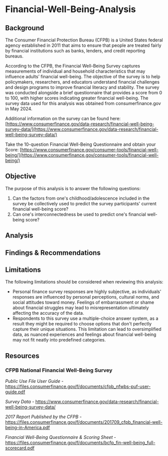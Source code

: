 # Financial-Well-Being-Analysis

## Background

The Consumer Financial Protection Bureau (CFPB) is a United States federal agency established in 2011 that aims to ensure that people are treated fairly by financial institutions such as banks, lenders, and credit reporting bureaus.

According to the CFPB, the Financial Well-Being Survey captures measurements of individual and household characteristics that may influence adults’ financial well-being. The objective of the survey is to help policymakers, researchers, and educators understand financial challenges and design programs to improve financial literacy and stability. The survey was conducted alongside a brief questionnaire that provides a score from 0 to 100, with higher scores indicating greater financial well-being. The survey data used for this analysis was obtained from consumerfinance.gov in May 2024.

Additional information on the survey can be found here: [https://www.consumerfinance.gov/data-research/financial-well-being-survey-data/](https://www.consumerfinance.gov/data-research/financial-well-being-survey-data/)

Take the 10-question Financial Well-Being Questionnaire and obtain your Score: [https://www.consumerfinance.gov/consumer-tools/financial-well-being/](https://www.consumerfinance.gov/consumer-tools/financial-well-being/)

## Objective
The purpose of this analysis is to answer the following questions:

1) Can the factors from one's childhood/adolescence included in the survey be collectively used to predict the survey participants' current financial well-being score?
2) Can one's interconnectedness be used to predict one's financial well-being score?
   
## Analysis

## Findings & Recommendations

## Limitations

The following limitations should be considered when reviewing this analysis:

* Personal finance survey responses are highly subjective, as individuals' responses are influenced by personal perceptions, cultural norms, and social attitudes toward money. Feelings of embarrassment or shame about financial struggles may lead to misrepresentation ultimately affecting the accuracy of the data.
* Respondents to this survey use a multiple-choice answer system, as a result they might be required to choose options that don't perfectly capture their unique situations. This limitation can lead to oversimplified data, as nuanced experiences and feelings about financial well-being may not fit neatly into predefined categories.

## Resources

### CFPB National Financial Well-Being Survey 

*Public Use File User Guide* - 
https://files.consumerfinance.gov/f/documents/cfpb_nfwbs-puf-user-guide.pdf 

*Survey Data* - 
https://www.consumerfinance.gov/data-research/financial-well-being-survey-data/

*2017 Report Published by the CFPB* - 
https://files.consumerfinance.gov/f/documents/201709_cfpb_financial-well-being-in-America.pdf 

*Financial Well-Being Questionnaire & Scoring Sheet* - 
https://files.consumerfinance.gov/f/documents/bcfp_fin-well-being_full-scorecard.pdf 
